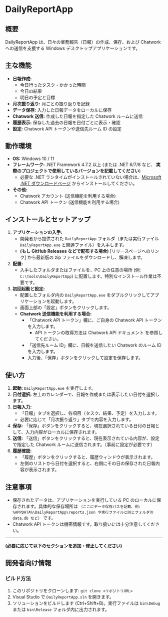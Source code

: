 # DailyReportApp

## 概要

DailyReportApp は、日々の業務報告（日報）の作成、保存、および Chatwork への送信を支援する Windows デスクトップアプリケーションです。

## 主な機能

*   **日報作成:**
    *   今日行ったタスク・かかった時間
    *   今日の結果
    *   明日の予定と目標
*   **月次振り返り:** 月ごとの振り返りを記録
*   **データ保存:** 入力した日報データをローカルに保存
*   **Chatwork 送信:** 作成した日報を指定した Chatwork ルームに送信
*   **履歴表示:** 保存した過去の日報を日付ごとに表示・確認
*   **設定:** Chatwork API トークンや送信先ルーム ID の設定

## 動作環境

*   **OS:** Windows 10 / 11
*   **フレームワーク:** .NET Framework 4.7.2 以上 (または .NET 6/7/8 など、 **実際のプロジェクトで使用しているバージョンを記載してください**)
    *   必要な .NET ランタイムがインストールされていない場合は、[Microsoft .NET ダウンロードページ](https://dotnet.microsoft.com/download/dotnet) からインストールしてください。
*   **その他:**
    *   Chatwork アカウント (送信機能を利用する場合)
    *   Chatwork API トークン (送信機能を利用する場合)

## インストールとセットアップ

1.  **アプリケーションの入手:**
    *   開発者から提供された `DailyReportApp` フォルダ（または実行ファイル `DailyReportApp.exe` と関連ファイル）を入手します。
    *   **(もし GitHub Releases などで配布する場合)** [リリースページへのリンク] から最新版の zip ファイルをダウンロードし、解凍します。
2.  **配置:**
    *   入手したフォルダまたはファイルを、PC 上の任意の場所 (例: `C:\Tools\DailyReportApp`) に配置します。特別なインストール作業は不要です。
3.  **初回起動と設定:**
    *   配置したフォルダ内の `DailyReportApp.exe` をダブルクリックしてアプリケーションを起動します。
    *   画面上部の「設定」ボタンをクリックします。
    *   **Chatwork 送信機能を利用する場合:**
        *   「Chatwork API トークン」欄に、ご自身の Chatwork API トークンを入力します。
            *   API トークンの取得方法は Chatwork API ドキュメント を参照してください。
        *   「送信先ルーム ID」欄に、日報を送信したい Chatwork のルーム ID を入力します。
        *   入力後、「保存」ボタンをクリックして設定を保存します。

## 使い方

1.  **起動:** `DailyReportApp.exe` を実行します。
2.  **日付選択:** 左上のカレンダーで、日報を作成または表示したい日付を選択します。
3.  **日報入力:**
    *   「日報」タブを選択し、各項目（タスク、結果、予定）を入力します。
    *   必要に応じて「月次振り返り」タブで内容を入力します。
4.  **保存:** 「保存」ボタンをクリックすると、現在選択されている日付の日報として、入力内容がローカルに保存されます。
5.  **送信:** 「送信」ボタンをクリックすると、現在表示されている内容が、設定で指定した Chatwork ルームに送信されます。（事前に設定が必要です）
6.  **履歴確認:**
    *   「履歴」ボタンをクリックすると、履歴ウィンドウが表示されます。
    *   左側のリストから日付を選択すると、右側にその日の保存された日報内容が表示されます。

## 注意事項

*   保存されたデータは、アプリケーションを実行している PC のローカルに保存されます。具体的な保存場所は `（ここにデータ保存パスを記載、例: %APPDATA%\DailyReportApp\reports.json や実行ファイルと同じフォルダの data.db など）` です。
*   Chatwork API トークンは機密情報です。取り扱いには十分注意してください。

---

**(必要に応じて以下のセクションを追加・修正してください)**

## 開発者向け情報

### ビルド方法

1.  このリポジトリをクローンします: `git clone <リポジトリURL>`
2.  Visual Studio で `DailyReportApp.sln` を開きます。
3.  ソリューションをビルドします (Ctrl+Shift+B)。実行ファイルは `bin\Debug` または `bin\Release` フォルダ内に出力されます。

